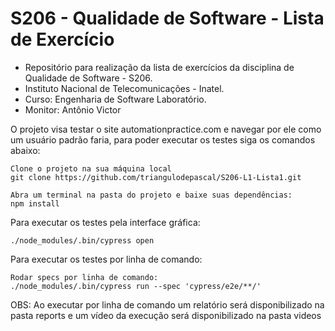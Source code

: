 # S206 - Qualidade de Software - Lista de Exercício
- Repositório para realização da lista de exercícios da disciplina de Qualidade de Software - S206. 
- Instituto Nacional de Telecomunicações - Inatel. 
- Curso: Engenharia de Software Laboratório.
- Monitor: Antônio Victor

O projeto visa testar o site automationpractice.com e navegar por ele como um usuário padrão faria, para poder executar os testes siga os comandos abaixo:

```
Clone o projeto na sua máquina local
git clone https://github.com/triangulodepascal/S206-L1-Lista1.git

Abra um terminal na pasta do projeto e baixe suas dependências:
npm install
```

Para executar os testes pela interface gráfica:
```
./node_modules/.bin/cypress open
```

Para executar os testes por linha de comando:
```
Rodar specs por linha de comando:
./node_modules/.bin/cypress run --spec 'cypress/e2e/**/'
```
OBS: Ao executar por linha de comando um relatório será disponibilizado na pasta reports e um vídeo da execução será disponibilizado na pasta videos
